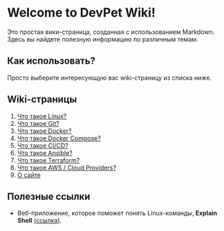 # Welcome to DevPet Wiki!

Это простая вики-страница, созданная с использованием Markdown. Здесь вы найдете полезную информацию по различным темам.

## Как использовать?

Просто выберите интересующую вас wiki-страницу из списка ниже.

## Wiki-страницы

1. [Что такое Linux?](wiki/linux.md)
1. [Что такое Git?](wiki/git.md)
1. [Что такое Docker?](wiki/docker.md)
1. [Что такое Docker Compose?](wiki/docker-compose.md)
1. [Что такое CI/CD?](wiki/ci-cd.md)
1. [Что такое Ansible?](wiki/ansible.md)
1. [Что такое Terraform?](wiki/terraform.md)
1. [Что такое AWS / Cloud Providers?](wiki/aws-cloud-providers.md)
1. [О сайте](about.md)

## Полезные ссылки

- Веб-приложение, которое поможет понять Linux-команды, **Explain Shell** [(ссылка)](https://explainshell.com/).